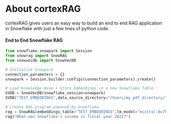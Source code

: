 # About cortexRAG
cortexRAG gives users an easy way to build an end to end RAG application in Snowflake with just a few lines of python code.



#### End to End Snowflake RAG
```python
from snowflake.snowpark import Session 
from snowrag import SnowRAG 
from snowvecdb import SnowVecDB

# Initialize Snowpark
connection_parameters = {} 
snowpark = Session.builder.configs(connection_parameters).create()

# Load Knowledge Base + Store Embeddings in a new Snowflake Table
SVDB = SnowVecDB(snowflake_session=snowpark) 
SVDB("TEST_EMBEDDINGS",data_source_directory="/Users/my_pdf_directory/")

# Create RAG program powered by Snowflake
rag = SnowRAG(embeddings_table="TEST_EMBEDDINGS",lm_model="mixtral-8x7b",snowflake_session=snowpark)
rag("What was Snowflake's income in fiscal year 2022?")
```
